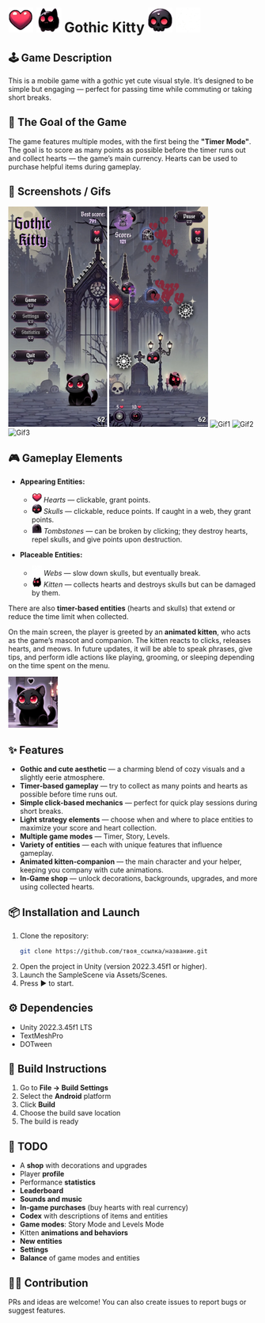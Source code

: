 # <img src="Assets/Art/Sprites/Entities/Heart.png" width="50" alt="Heart Entity"/> <img src="Assets/Art/Sprites/Entities/Kitty_3.png" width="50" alt="Kitty Entity"/> Gothic Kitty <img src="Assets/Art/Sprites/Entities/Scull.png" width="50" alt="Scull Entity"/> <img src="Assets/Art/Sprites/Entities/Web_2.png" width="50" alt="Web Entity"/>  
## 🕹 Game Description

This is a mobile game with a gothic yet cute visual style. It’s designed to be simple but engaging — perfect for passing time while commuting or taking short breaks.

## 🧠 The Goal of the Game

The game features multiple modes, with the first being the **"Timer Mode"**. The goal is to score as many points as possible before the timer runs out and collect hearts — the game’s main currency. Hearts can be used to purchase helpful items during gameplay.

## 📱 Screenshots / Gifs
<p>
  <img src="Assets/Art/Screenshots/Screenshot_1.jpg" width="200" alt="Screenshot1"/>
  <img src="Assets/Art/Screenshots/Screenshot_2.jpg" width="200" alt="Screenshot2"/>
  <img src="Assets/Art/Gifs/Gif_1.gif" width="200" alt="Gif1"/>
  <img src="Assets/Art/Gifs/Gif_2.gif" width="200" alt="Gif2"/>
  <img src="Assets/Art/Gifs/Gif_3.gif" width="200" alt="Gif3"/>
</p>

## 🎮 Gameplay Elements

- **Appearing Entities:**
  - <img src="Assets/Art/Sprites/Entities/Heart.png" width="20" alt="Heart Icon"/> *Hearts* — clickable, grant points.
  - <img src="Assets/Art/Sprites/Entities/Scull.png" width="20" alt="Scull Icon"/> *Skulls* — clickable, reduce points. If caught in a web, they grant points.
  - <img src="Assets/Art/Sprites/Entities/Tombstone.png" width="20" alt="Tombstone Icon"/> *Tombstones* — can be broken by clicking; they destroy hearts, repel skulls, and give points upon destruction.

- **Placeable Entities:**
  - <img src="Assets/Art/Sprites/Entities/Web_2.png" width="20" alt="Web Icon"/> *Webs* — slow down skulls, but eventually break.
  - <img src="Assets/Art/Sprites/Entities/Kitty_3.png" width="20" alt="Kitty Icon"/> *Kitten* — collects hearts and destroys skulls but can be damaged by them.

There are also **timer-based entities** (hearts and skulls) that extend or reduce the time limit when collected.

On the main screen, the player is greeted by an **animated kitten**, who acts as the game’s mascot and companion. The kitten reacts to clicks, releases hearts, and meows. In future updates, it will be able to speak phrases, give tips, and perform idle actions like playing, grooming, or sleeping depending on the time spent on the menu.

<img src="Assets/Art/Sprites/Other/CatReference.png" width="100" alt="Cat Entity"/>

## ✨ Features

- **Gothic and cute aesthetic** — a charming blend of cozy visuals and a slightly eerie atmosphere.
- **Timer-based gameplay** — try to collect as many points and hearts as possible before time runs out.
- **Simple click-based mechanics** — perfect for quick play sessions during short breaks.
- **Light strategy elements** — choose when and where to place entities to maximize your score and heart collection.
- **Multiple game modes** — Timer, Story, Levels.
- **Variety of entities** — each with unique features that influence gameplay.
- **Animated kitten-companion** — the main character and your helper, keeping you company with cute animations.
- **In-Game shop** — unlock decorations, backgrounds, upgrades, and more using collected hearts.

## 📦 Installation and Launch

1. Clone the repository:
   ```bash
   git clone https://github.com/твоя_ссылка/название.git
   ```
2. Open the project in Unity (version 2022.3.45f1 or higher).
3. Launch the SampleScene via Assets/Scenes.
4. Press ▶ to start.

## ⚙️ Dependencies

- Unity 2022.3.45f1 LTS
- TextMeshPro
- DOTween

## 🔨 Build Instructions
1. Go to **File → Build Settings**
2. Select the **Android** platform
3. Click **Build**
4. Choose the build save location
5. The build is ready

## 🧪 TODO
- A **shop** with decorations and upgrades
- Player **profile**
- Performance **statistics**
- **Leaderboard**
- **Sounds and music**
- **In-game purchases** (buy hearts with real currency)
- **Codex** with descriptions of items and entities
- **Game modes**: Story Mode and Levels Mode
- Kitten **animations and behaviors**
- **New entities**
- **Settings**
- **Balance** of game modes and entities

## 👨‍💻 Contribution
PRs and ideas are welcome! You can also create issues to report bugs or suggest features.
